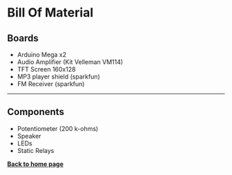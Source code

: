 # Bill Of Material



## Boards

* Arduino Mega x2
* Audio Amplifier (Kit Velleman VM114)
* TFT Screen 160x128
* MP3 player shield (sparkfun)
* FM Receiver  (sparkfun)



----

## Components

* Potentiometer (200 k-ohms)
* Speaker
* LEDs
* Static Relays



**[Back to home page](../index)**